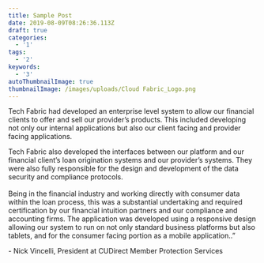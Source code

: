 ```yaml
---
title: Sample Post
date: 2019-08-09T08:26:36.113Z
draft: true
categories:
  - '1'
tags:
  - '2'
keywords:
  - '3'
autoThumbnailImage: true
thumbnailImage: /images/uploads/Cloud Fabric_Logo.png
---
```

<!--StartFragment-->

Tech Fabric had developed an enterprise level system to allow our financial clients to offer and sell our provider’s products. This included developing not only our internal applications but also our client facing and provider facing applications.

Tech Fabric also developed the interfaces between our platform and our financial client’s loan origination systems and our provider’s systems. They were also fully responsible for the design and development of the data security and compliance protocols.\
\
Being in the financial industry and working directly with consumer data within the loan process, this was a substantial undertaking and required certification by our financial intuition partners and our compliance and accounting firms. The application was developed using a responsive design allowing our system to run on not only standard business platforms but also tablets, and for the consumer facing portion as a mobile application..”

\- Nick Vincelli, President at CUDirect Member Protection Services



<!--EndFragment-->
